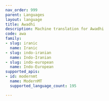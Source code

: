 ```yaml
---
nav_order: 999
parent: Languages
layout: language
title: Awadhi
description: Machine translation for Awadhi
code: awa
family:
- slug: iranic
  name: Iranic
- slug: indo-iranian
  name: Indo-Iranian
- slug: indo-european
  name: Indo-European
supported_apis:
- id: modernmt
  name: ModernMT
  supported_language_count: 195

---
```


